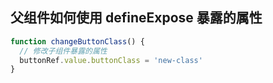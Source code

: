 
## 父组件如何使用 defineExpose 暴露的属性

```js
function changeButtonClass() {
  // 修改子组件暴露的属性
  buttonRef.value.buttonClass = 'new-class'
}
```

